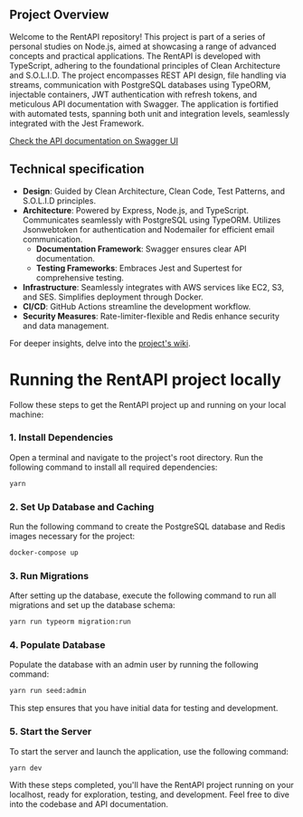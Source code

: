 ## Project Overview

Welcome to the RentAPI repository! This project is part of a series of personal studies on Node.js, aimed at showcasing a range of advanced concepts and practical applications. The RentAPI is developed with TypeScript, adhering to the foundational principles of Clean Architecture and S.O.L.I.D. The project encompasses REST API design, file handling via streams, communication with PostgreSQL databases using TypeORM, injectable containers, JWT authentication with refresh tokens, and meticulous API documentation with Swagger. The application is fortified with automated tests, spanning both unit and integration levels, seamlessly integrated with the Jest Framework.

[Check the API documentation on Swagger UI](http://18.231.189.148/api-docs/)

## Technical specification

- **Design**: Guided by Clean Architecture, Clean Code, Test Patterns, and S.O.L.I.D principles.
- **Architecture**: Powered by Express, Node.js, and TypeScript. Communicates seamlessly with PostgreSQL using TypeORM. Utilizes Jsonwebtoken for authentication and Nodemailer for efficient email communication.
  - **Documentation Framework**: Swagger ensures clear API documentation.
  - **Testing Frameworks**: Embraces Jest and Supertest for comprehensive testing.
- **Infrastructure**: Seamlessly integrates with AWS services like EC2, S3, and SES. Simplifies deployment through Docker.
- **CI/CD**: GitHub Actions streamline the development workflow.
- **Security Measures**: Rate-limiter-flexible and Redis enhance security and data management.

For deeper insights, delve into the [project's wiki](https://github.com/amandastecz/rentapi/wiki/).

# Running the RentAPI project locally

Follow these steps to get the RentAPI project up and running on your local machine:

### 1. Install Dependencies

Open a terminal and navigate to the project's root directory. Run the following command to install all required dependencies:

```bash
yarn
```

### 2. Set Up Database and Caching

Run the following command to create the PostgreSQL database and Redis images necessary for the project:

```bash
docker-compose up
```

### 3. Run Migrations
After setting up the database, execute the following command to run all migrations and set up the database schema:

```bash
yarn run typeorm migration:run
```

### 4. Populate Database
Populate the database with an admin user by running the following command:
```bash
yarn run seed:admin
```
This step ensures that you have initial data for testing and development.
### 5. Start the Server
To start the server and launch the application, use the following command:
```bash
yarn dev
```

With these steps completed, you'll have the RentAPI project running on your localhost, ready for exploration, testing, and development. Feel free to dive into the codebase and API documentation. 